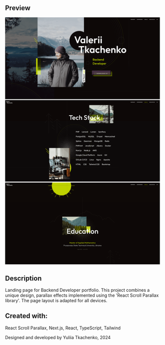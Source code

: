 ## Preview
![project-screenshot-1](public/assets/images/screenshot-1.png)
![project-screenshot-2](public/assets/images/screenshot-2.png)
![project-screenshot-3](public/assets/images/screenshot-3.png)

## Description

Landing page for Backend Developer portfolio. This project combines a unique design, parallax effects implemented using the 'React Scroll Parallax library'. The page layout is adapted for all devices.

## Created with:
React Scroll Parallax, Next.js, React, TypeScript, Tailwind

Designed and developed by Yuliia Tkachenko, 2024